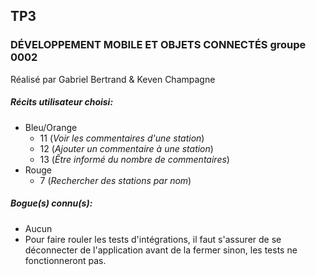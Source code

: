 ## TP3 ##
### DÉVELOPPEMENT MOBILE ET OBJETS CONNECTÉS groupe 0002 ### 

Réalisé par Gabriel Bertrand & Keven Champagne

##### Récits utilisateur choisi:
- Bleu/Orange
    - 11 (*Voir les commentaires d'une station*)
    - 12 (*Ajouter un commentaire à une station*)
    - 13 (*Être informé du nombre de commentaires*)
- Rouge
    - 7 (*Rechercher des stations par nom*)

##### Bogue(s) connu(s):
- Aucun 
- Pour faire rouler les tests d'intégrations, il faut s'assurer de se déconnecter de l'application avant de la fermer sinon, les tests ne fonctionneront pas.


